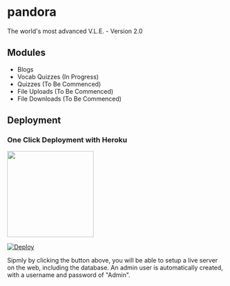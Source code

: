 pandora
=======

The world's most advanced V.L.E. - Version 2.0

Modules
-------

- Blogs 
- Vocab Quizzes (In Progress)
- Quizzes (To Be Commenced)
- File Uploads (To Be Commenced)
- File Downloads (To Be Commenced)

Deployment
-------

### One Click Deployment with Heroku
<img src="http://blog.exadel.com/wp-content/uploads/2013/10/heroku-Logo-1.jpg" width="200">

[![Deploy](https://www.herokucdn.com/deploy/button.png)](https://heroku.com/deploy?template=https://github.com/TheMuses/pandora)

Sipmly by clicking the button above, you will be able to setup a live server on the web, including the database. An admin user is automatically created, with a username and password of "Admin".
